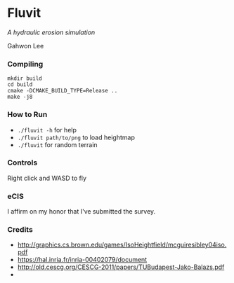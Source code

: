# Fluvit

_A hydraulic erosion simulation_

Gahwon Lee

### Compiling

```
mkdir build
cd build
cmake -DCMAKE_BUILD_TYPE=Release ..
make -j8
```

### How to Run
* `./fluvit -h` for help
* `./fluvit path/to/png` to load heightmap
* `./fluvit` for random terrain


### Controls

Right click and WASD to fly

### eCIS

I affirm on my honor that I've submitted the survey.

### Credits

* http://graphics.cs.brown.edu/games/IsoHeightfield/mcguiresibley04iso.pdf
* https://hal.inria.fr/inria-00402079/document
* http://old.cescg.org/CESCG-2011/papers/TUBudapest-Jako-Balazs.pdf
* 
